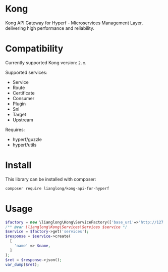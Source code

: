 Kong
====

Kong API Gateway for Hyperf - Microservices Management Layer, delivering high performance and reliability.


Compatibility
=============

Currently supported Kong version: `2.x`.

Supported services:
- Service
- Route
- Certificate
- Consumer
- Plugin
- Sni
- Target
- Upstream

Requires:
- hyperf/guzzle
- hyperf/utils


Install
=======

This library can be installed with composer:

````sh
composer require lianglong/kong-api-for-hyperf
````

Usage
=====

````php
$factory = new \lianglong\Kong\ServiceFactory(['base_uri'=>'http://127.0.0.1:8001']);
/** @var \lianglong\Kong\Services\Services $service */
$service = $factory->get('services');
$response = $service->create(
  [
    'name' => $name,
  ]
);
$ret = $response->json();
var_dump($ret);
````